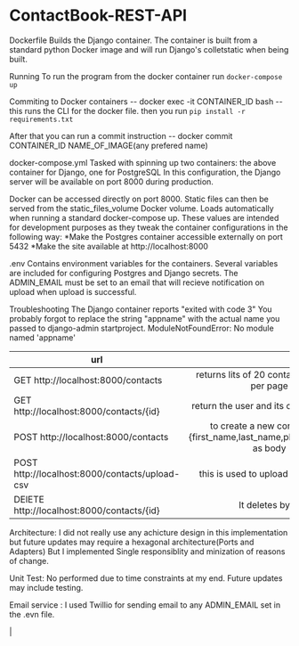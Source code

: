 # ContactBook-REST-API
Dockerfile
Builds the Django container. The container is built from a standard python Docker image and will run Django's
colletstatic when being built.

Running
To run the program from the docker container
run ` docker-compose up `

Commiting to Docker containers 
-- docker exec  -it CONTAINER_ID   bash -- this runs the CLI for the docker file. then you run `pip install -r requirements.txt`

After that you can run a commit instruction 
-- docker commit  CONTAINER_ID  NAME_OF_IMAGE(any prefered name)    

docker-compose.yml
Tasked with spinning up two containers: the above container for Django, one for PostgreSQL 
In this configuration, the Django server will be available on port 8000 during production.

Docker can be accessed directly on port 8000. Static files can then be served from the static_files_volume Docker volume.
Loads automatically when running a standard docker-compose up. 
These values are intended for development purposes as they tweak the container configurations in the following way:
*Make the Postgres container accessible externally on port 5432
*Make the site available  at http://localhost:8000


.env
Contains environment variables for the containers. 
Several variables are included for configuring Postgres and Django secrets.
The ADMIN_EMAIL must be set to an email that will recieve notification on upload when upload is successful.

Troubleshooting
The Django container reports "exited with code 3"
You probably forgot to replace the string "appname" with the actual name you passed to django-admin startproject. 
ModuleNotFoundError: No module named 'appname'


| url        |               |          |
| ------------- |:-------------:| -----:|
| GET  http://localhost:8000/contacts     | returns lits of 20 contacts in the db per page |  |
| GET http://localhost:8000/contacts/{id} | return the user and its contacts via id 
| POST http://localhost:8000/contacts     | to create a new contact with {first_name,last_name,phone_number}  as body      |    |
| POST http://localhost:8000/contacts/upload-csv     | this is used to upload the csv-file
| DElETE http://localhost:8000/contacts/{id}   | It  deletes by id   |   |

Architecture:
I did not really use any achicture design in this implementation but future updates may require a hexagonal architecture(Ports and Adapters)
But I implemented Single responsiblity and minization of reasons of change.

Unit Test:
No performed due to time constraints at my end. Future updates may include testing.

Email service : 
I used Twillio for sending email to any ADMIN_EMAIL set in the .evn file.


| 
